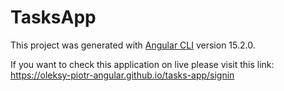 # TasksApp

This project was generated with [Angular CLI](https://github.com/angular/angular-cli) version 15.2.0.

If you want to check this application on live please visit this link:
https://oleksy-piotr-angular.github.io/tasks-app/signin
